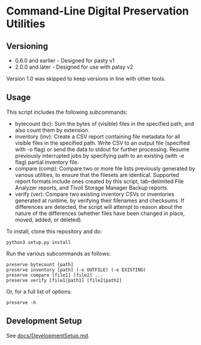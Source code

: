 # Command-Line Digital Preservation Utilities

## Versioning

* 0.6.0 and earlier - Designed for pasty v1
* 2.0.0 and later - Designed for use with patsy v2

Version 1.0 was skipped to keep versions in line with other tools.

## Usage

This script includes the following subcommands:

* bytecount (bc): Sum the bytes of (visible) files in the specified path, and also count them by extension.
* inventory (inv): Create a CSV report containing file metadata for all visible files in the specified path. Write CSV to an output file (specified with -o flag) or send the data to stdout for further processing. Resume previously interrupted jobs by specifying path to an existing (with -e flag) partial inventory file.
* compare (comp): Compare two or more file lists previously generated by various utilities, to ensure that the filesets are identical. Supported report formats include ones created by this script, tab-delimited File Analyzer reports, and Tivoli Storage Manager Backup reports.
* verify (ver): Compare two existing inventory CSVs or inventories generated at runtime, by verifying their filenames and checksums. If differences are detected, the script will attempt to reason about the nature of the differences (whether files have been changed in place, moved, added, or deleted).

To install, clone this repository and do:

```
python3 setup.py install
```

Run the various subcommands as follows:

```
preserve bytecount [path]
preserve inventory [path] (-o OUTFILE) (-e EXISTING)
preserve compare [file1] [file2] ...
preserve verify [file1|path1] [file2|path2]
```

Or, for a full list of options:

```
preserve -h
```

## Development Setup

See [docs/DevelopmentSetup.md](docs/DevelopmentSetup.md).
